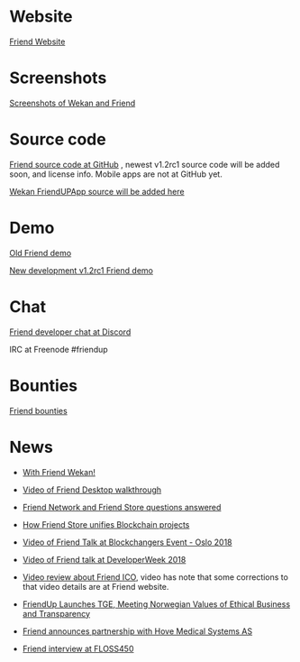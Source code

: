 # Website

[Friend Website](https://friendup.cloud)

# Screenshots

[Screenshots of Wekan and Friend](https://blog.wekan.team/2018/05/upcoming-wekan-v1-00-and-platforms/index.html)

# Source code

[Friend source code at GitHub](https://github.com/FriendUPCloud/friendup) , newest v1.2rc1 source code will be added soon, and license info. Mobile apps are not at GitHub yet.

[Wekan FriendUPApp source will be added here](https://github.com/wekan/FriendUPApp)

# Demo

[Old Friend demo](https://friendsky.cloud)

[New development v1.2rc1 Friend demo](https://my.friendup.cloud)

# Chat

[Friend developer chat at Discord](https://discordapp.com/channels/459616484369498123/459616484369498131)

IRC at Freenode #friendup

# Bounties

[Friend bounties](https://friendup.tech/page/bounties.html)

# News

* [With Friend Wekan!](https://medium.com/friendupcloud/with-friend-wekan-707af8d04d9f)

* [Video of Friend Desktop walkthrough](https://www.youtube.com/watch?v=PX-74ooqino)

* [Friend Network and Friend Store questions answered](https://medium.com/friendupcloud/friend-network-and-friend-store-questions-answered-56fefff5506a)

* [How Friend Store unifies Blockchain projects](https://medium.com/friendupcloud/how-friend-store-unifies-blockchain-projects-d3a889874bec)

* [Video of Friend Talk at Blockchangers Event - Oslo 2018](https://www.youtube.com/watch?v=7AsSlFenRwQ)

* [Video of Friend talk at DeveloperWeek 2018](https://medium.com/friendupcloud/video-of-our-talk-at-developerweek-2018-e9b10246a92f)

* [Video review about Friend ICO](https://www.youtube.com/watch?v=LP7r_jrVfXQ), video has note that some corrections to that video details are at Friend website.

* [FriendUp Launches TGE, Meeting Norwegian Values of Ethical Business and Transparency](https://www.coinspeaker.com/2018/02/23/friendup-launches-tge-meeting-norwegian-values-ethical-business-transparency/)

* [Friend announces partnership with Hove Medical Systems AS](https://friendup.cloud/friend-hove-medical-partnership/)

* [Friend interview at FLOSS450](https://twit.tv/shows/floss-weekly/episodes/450)